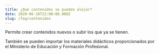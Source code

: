 ```yaml
---
title: ¿Qué contenidos se pueden alojar?
date: 2020-06-16T22:00:00.000Z
slug: /faq/contenidos
---
```

Permite crear contenidos nuevos o subir los que ya se tienen.

También se pueden importar los materiales didácticos proporcionados por el Ministerio de Educación y Formación Profesional.